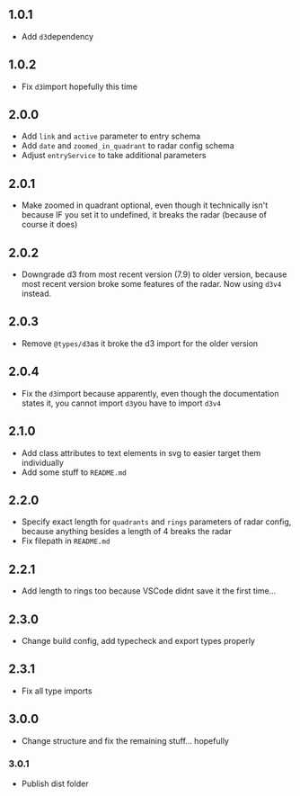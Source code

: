 ## 1.0.1
- Add `d3`dependency

## 1.0.2
- Fix `d3`import hopefully this time

## 2.0.0
- Add `link` and `active` parameter to entry schema
- Add `date` and `zoomed_in_quadrant` to radar config schema
- Adjust `entryService` to take additional parameters

## 2.0.1
- Make zoomed in quadrant optional, even though it technically isn't because IF you set it to undefined, it breaks the radar (because of course it does)

## 2.0.2
- Downgrade d3 from most recent version (7.9) to older version, because most recent version broke some features of the radar. Now using `d3v4` instead.

## 2.0.3
- Remove `@types/d3`as it broke the d3 import for the older version

## 2.0.4
- Fix the `d3`import because apparently, even though the documentation states it, you cannot import `d3`you have to import `d3v4`

## 2.1.0
- Add class attributes to text elements in svg to easier target them individually
- Add some stuff to `README.md`

## 2.2.0
- Specify exact length for `quadrants` and `rings` parameters of radar config, because anything besides a length of 4 breaks the radar
- Fix filepath in `README.md`

## 2.2.1
- Add length to rings too because VSCode didnt save it the first time...

## 2.3.0
- Change build config, add typecheck and export types properly

## 2.3.1
- Fix all type imports

## 3.0.0
- Change structure and fix the remaining stuff... hopefully

### 3.0.1
- Publish dist folder